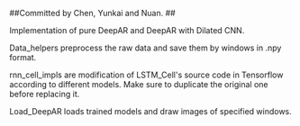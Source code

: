 ##Committed by Chen, Yunkai and Nuan. ##

Implementation of pure DeepAR and DeepAR with Dilated CNN. 

Data_helpers preprocess the raw data and save them by windows in .npy format.

rnn_cell_impls are modification of LSTM_Cell's source code in Tensorflow according to different models. Make sure to duplicate the original one before replacing it.

Load_DeepAR loads trained models and draw images of specified windows.  
